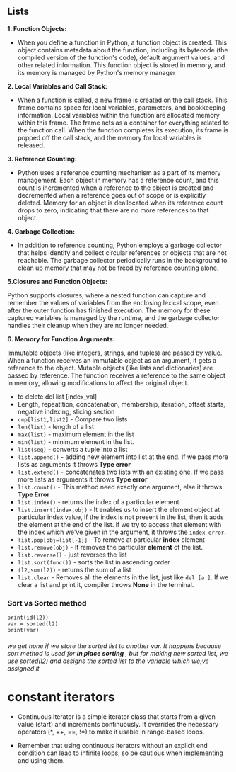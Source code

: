 ## Lists

**1. Function Objects:**

- When you define a function in Python, a function object is created. This object contains metadata about the function, including its bytecode (the compiled version of the function's code), default argument values, and other related information.
  This function object is stored in memory, and its memory is managed by Python's memory manager

**2. Local Variables and Call Stack:**

- When a function is called, a new frame is created on the call stack. This frame contains space for local variables, parameters, and bookkeeping information.
  Local variables within the function are allocated memory within this frame. The frame acts as a container for everything related to the function call.
  When the function completes its execution, its frame is popped off the call stack, and the memory for local variables is released.

**3. Reference Counting:**

- Python uses a reference counting mechanism as a part of its memory management. Each object in memory has a reference count, and this count is incremented when a reference to the object is created and decremented when a reference goes out of scope or is explicitly deleted.
  Memory for an object is deallocated when its reference count drops to zero, indicating that there are no more references to that object.

**4. Garbage Collection:**

- In addition to reference counting, Python employs a garbage collector that helps identify and collect circular references or objects that are not reachable.
  The garbage collector periodically runs in the background to clean up memory that may not be freed by reference counting alone.

**5.Closures and Function Objects:**

Python supports closures, where a nested function can capture and remember the values of variables from the enclosing lexical scope, even after the outer function has finished execution.
The memory for these captured variables is managed by the runtime, and the garbage collector handles their cleanup when they are no longer needed.

**6. Memory for Function Arguments:**

Immutable objects (like integers, strings, and tuples) are passed by value. When a function receives an immutable object as an argument, it gets a reference to the object.
Mutable objects (like lists and dictionaries) are passed by reference. The function receives a reference to the same object in memory, allowing modifications to affect the original object.

- to delete del list [index_val]
- Length, repeatition, concatenation, membership, iteration, offset starts, negative indexing, slicing section
- `cmp[list1,list2]` - Compare two lists
- `len(list)` - length of a list
- `max(list)` - maximum element in the list
- `min(list)` - minimum element in the list.
- `list(seg)` - converts a tuple into a list
- `list.append()` - adding new element into list at the end. If we pass more lists as arguments it throws **Type error**
- `list.extend()` - concatenates two lists with an existing one. If we pass more lists as arguments it throws **Type error**
- `list.count()` - This method need exactly one argument, else it throws **Type Error**
- `list.index()` - returns the index of a particular element
- `list.insert(index,obj)` - It enables us to insert the element object at particular index value, if the index is not present in the list, then it adds the element at the end of the list. if we try to access that element with the index which we've given in the argument, it throws the `index error`.
- `list.pop[obj=list[-1]]` - To remove at particular **index** element
- `list.remove(obj)` - It removes the particular **element** of the list.
- `list.reverse()` - just reverses the list
- `list.sort(func())` - sorts the list in ascending order
- `(l2,sum(l2))` - returns the sum of a list
- `list.clear` - Removes all the elements in the list, just like `del [a:]`. If we clear a list and print it, compiler throws **None** in the terminal.

### Sort vs Sorted method

```
print(id(l2))
var = sorted(l2)
print(var)
```

###### we get none if we store the sorted list to another var. It happens because sort method is used for **in place sorting** , but for making new sorted list, we use sorted(l2) and assigns the sorted list to the variable which we;ve assigned it

# constant iterators

- Continuous Iterator is a simple iterator class that starts from a given value (start) and increments continuously. It overrides the necessary operators (\*, ++, ==, !=) to make it usable in range-based loops.

- Remember that using continuous iterators without an explicit end condition can lead to infinite loops, so be cautious when implementing and using them.
